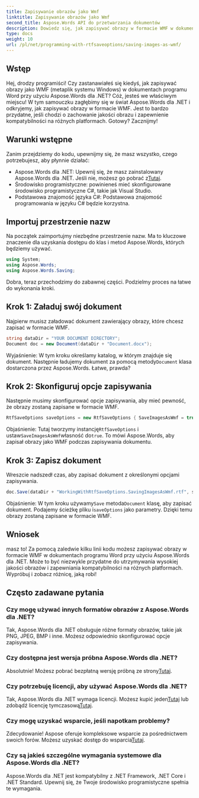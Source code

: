 ```yaml
---
title: Zapisywanie obrazów jako Wmf
linktitle: Zapisywanie obrazów jako Wmf
second_title: Aspose.Words API do przetwarzania dokumentów
description: Dowiedz się, jak zapisywać obrazy w formacie WMF w dokumentach Word przy użyciu Aspose.Words dla .NET, korzystając z naszego szczegółowego przewodnika krok po kroku. Zwiększ zgodność dokumentów i jakość obrazu.
type: docs
weight: 10
url: /pl/net/programming-with-rtfsaveoptions/saving-images-as-wmf/
---
```

## Wstęp

Hej, drodzy programiści! Czy zastanawiałeś się kiedyś, jak zapisywać obrazy jako WMF (metaplik systemu Windows) w dokumentach programu Word przy użyciu Aspose.Words dla .NET? Cóż, jesteś we właściwym miejscu! W tym samouczku zagłębimy się w świat Aspose.Words dla .NET i odkryjemy, jak zapisywać obrazy w formacie WMF. Jest to bardzo przydatne, jeśli chodzi o zachowanie jakości obrazu i zapewnienie kompatybilności na różnych platformach. Gotowy? Zacznijmy!

## Warunki wstępne

Zanim przejdziemy do kodu, upewnijmy się, że masz wszystko, czego potrzebujesz, aby płynnie działać:

-  Aspose.Words dla .NET: Upewnij się, że masz zainstalowany Aspose.Words dla .NET. Jeśli nie, możesz go pobrać z[Tutaj](https://releases.aspose.com/words/net/).
- Środowisko programistyczne: powinieneś mieć skonfigurowane środowisko programistyczne C#, takie jak Visual Studio.
- Podstawowa znajomość języka C#: Podstawowa znajomość programowania w języku C# będzie korzystna.

## Importuj przestrzenie nazw

Na początek zaimportujmy niezbędne przestrzenie nazw. Ma to kluczowe znaczenie dla uzyskania dostępu do klas i metod Aspose.Words, których będziemy używać.

```csharp
using System;
using Aspose.Words;
using Aspose.Words.Saving;
```

Dobra, teraz przechodzimy do zabawnej części. Podzielmy proces na łatwe do wykonania kroki.

## Krok 1: Załaduj swój dokument

Najpierw musisz załadować dokument zawierający obrazy, które chcesz zapisać w formacie WMF. 

```csharp
string dataDir = "YOUR DOCUMENT DIRECTORY";
Document doc = new Document(dataDir + "Document.docx");
```

 Wyjaśnienie: W tym kroku określamy katalog, w którym znajduje się dokument. Następnie ładujemy dokument za pomocą metody`Document` klasa dostarczona przez Aspose.Words. Łatwe, prawda?

## Krok 2: Skonfiguruj opcje zapisywania

Następnie musimy skonfigurować opcje zapisywania, aby mieć pewność, że obrazy zostaną zapisane w formacie WMF.

```csharp
RtfSaveOptions saveOptions = new RtfSaveOptions { SaveImagesAsWmf = true };
```

 Objaśnienie: Tutaj tworzymy instancję`RtfSaveOptions` i ustaw`SaveImagesAsWmf`własność do`true`. To mówi Aspose.Words, aby zapisał obrazy jako WMF podczas zapisywania dokumentu.

## Krok 3: Zapisz dokument

Wreszcie nadszedł czas, aby zapisać dokument z określonymi opcjami zapisywania.

```csharp
doc.Save(dataDir + "WorkingWithRtfSaveOptions.SavingImagesAsWmf.rtf", saveOptions);
```

 Objaśnienie: W tym kroku używamy`Save` metoda`Document` klasę, aby zapisać dokument. Podajemy ścieżkę pliku i`saveOptions` jako parametry. Dzięki temu obrazy zostaną zapisane w formacie WMF.

## Wniosek

masz to! Za pomocą zaledwie kilku linii kodu możesz zapisywać obrazy w formacie WMF w dokumentach programu Word przy użyciu Aspose.Words dla .NET. Może to być niezwykle przydatne do utrzymywania wysokiej jakości obrazów i zapewniania kompatybilności na różnych platformach. Wypróbuj i zobacz różnicę, jaką robi!

## Często zadawane pytania

### Czy mogę używać innych formatów obrazów z Aspose.Words dla .NET?
Tak, Aspose.Words dla .NET obsługuje różne formaty obrazów, takie jak PNG, JPEG, BMP i inne. Możesz odpowiednio skonfigurować opcje zapisywania.

### Czy dostępna jest wersja próbna Aspose.Words dla .NET?
 Absolutnie! Możesz pobrać bezpłatną wersję próbną ze strony[Tutaj](https://releases.aspose.com/).

### Czy potrzebuję licencji, aby używać Aspose.Words dla .NET?
 Tak, Aspose.Words dla .NET wymaga licencji. Możesz kupić jeden[Tutaj](https://purchase.aspose.com/buy) lub zdobądź licencję tymczasową[Tutaj](https://purchase.aspose.com/temporary-license/).

### Czy mogę uzyskać wsparcie, jeśli napotkam problemy?
 Zdecydowanie! Aspose oferuje kompleksowe wsparcie za pośrednictwem swoich forów. Możesz uzyskać dostęp do wsparcia[Tutaj](https://forum.aspose.com/c/words/8).

### Czy są jakieś szczególne wymagania systemowe dla Aspose.Words dla .NET?
Aspose.Words dla .NET jest kompatybilny z .NET Framework, .NET Core i .NET Standard. Upewnij się, że Twoje środowisko programistyczne spełnia te wymagania.